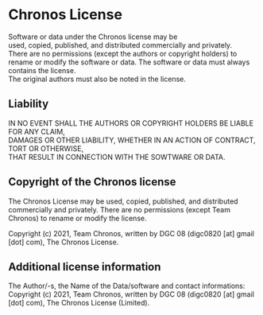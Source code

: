 # Chronos License
Software or data under the Chronos license may be  
used, copied, published, and distributed commercially and privately.  
There are no permissions (except the authors or copyright holders)
to rename or modify the software or data. 
The software or data must always contains the license.  
The original authors must also be noted in the license.  

## Liability
IN NO EVENT SHALL THE AUTHORS OR COPYRIGHT HOLDERS BE LIABLE FOR ANY CLAIM,  
DAMAGES OR OTHER LIABILITY, WHETHER IN AN ACTION OF CONTRACT, TORT OR OTHERWISE,  
THAT RESULT IN CONNECTION WITH THE SOWTWARE OR DATA.  

## Copyright of the Chronos license
The Chronos License may be used, copied, published, and distributed commercially and privately. There are no permissions (except Team Chronos)
to rename or modify the license.  

Copyright (c) 2021, Team Chronos, written by DGC 08 (digc0820 [at] gmail [dot] com), The Chronos License.  

## Additional license information
The Author/-s, the Name of the Data/software and contact informations:  
Copyright (c) 2021, Team Chronos, written by DGC 08 (digc0820 [at] gmail [dot] com), The Chronos License (Limited).  
